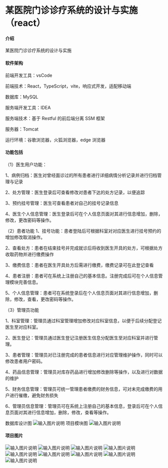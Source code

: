 # 某医院门诊诊疗系统的设计与实施（react）

#### 介绍

某医院门诊诊疗系统的设计与实施

#### 软件架构

前端开发工具：vsCode

前端技术：React，TypeScript，vite，响应式开发，适配移动端

数据库：MySQL

服务端开发工具：IDEA

服务端技术：基于 Restful 的前后端分离 SSM 框架

服务器：Tomcat

运行环境：谷歌浏览器，火狐浏览器，edge 浏览器

#### 功能包括

（1）医生用户功能：

1、病例归档：医生对曾经面诊过的所有患者进行详细病情分析记录并进行归档管理与记录

2、处方管理：医生登录后可查看修改对患者下达的处方记录，以便追踪

3、预约挂号管理：医生可查看患者对自己的挂号记录信息

4、医生个人信息管理：医生登录后可在个人信息页面对其进行信息增加，删除，修改，更改密码等操作。

（2）患者功能
1、挂号功能：患者登陆后可根据科室对对应医生进行挂号预约的增加修改取消操作。

2、查看处方：患者在结束挂号并完成就诊后将收到医生开具的处方，可根据处方收取药物并进行缴费操作

3、缴费信息：患者在医生开具处方后需进行缴费，缴费记录可在此登记查看

4、患者注册：患者可在系统上注册自己的基本信息。注册完成后可在个人信息管理模块完善信息。

5、个人信息管理：患者可在系统登录后在个人信息页面对其进行信息增加，删除，修改，查看，更改密码等操作。

（3）管理员功能

1、科室管理：管理员通过科室管理增加修改对应科室信息，以便于后续分配登记医生至对应科室。

2、医生登记：管理员通过医生登记注册医生信息分配医生至对应科室并进行管理。

3、患者管理：管理员对已注册完成的患者信息进行对应管理维护操作，同时可以修改患者用户密码。

4、药品信息管理：管理员对库存药品进行增加修改删除等操作，以及进行对数据的维护

5、财务信息管理：管理员可统一管理患者缴费的财务信息，可对未完成缴费的用户进行催缴，避免财务损失

6、管理员信息管理：管理员可在系统上注册自己的基本信息，登录后可在个人信息页面对其进行信息增加，删除，修改，查看等操作。

数据库设计图
![输入图片说明](public/1.png)
项目模块图
![输入图片说明](public/2.png)

#### 项目图片

![输入图片说明](public/%E5%BE%AE%E4%BF%A1%E5%9B%BE%E7%89%87_20230811105357.png)
![输入图片说明](public/%E5%BE%AE%E4%BF%A1%E5%9B%BE%E7%89%87_20230811105604.png)
![输入图片说明](public/%E5%BE%AE%E4%BF%A1%E5%9B%BE%E7%89%87_20230811105626.png)
![输入图片说明](public/%E5%BE%AE%E4%BF%A1%E5%9B%BE%E7%89%87_20230811105633.png)
![输入图片说明](public/%E5%BE%AE%E4%BF%A1%E5%9B%BE%E7%89%87_20230811105714.png)
![输入图片说明](public/%E5%BE%AE%E4%BF%A1%E5%9B%BE%E7%89%87_20230811105731.png)
![输入图片说明](public/%E5%BE%AE%E4%BF%A1%E5%9B%BE%E7%89%87_20230811105814.png)
![输入图片说明](public/%E5%BE%AE%E4%BF%A1%E5%9B%BE%E7%89%87_20230811105830.png)
![输入图片说明](public/%E5%BE%AE%E4%BF%A1%E5%9B%BE%E7%89%87_20230811105858.png)
